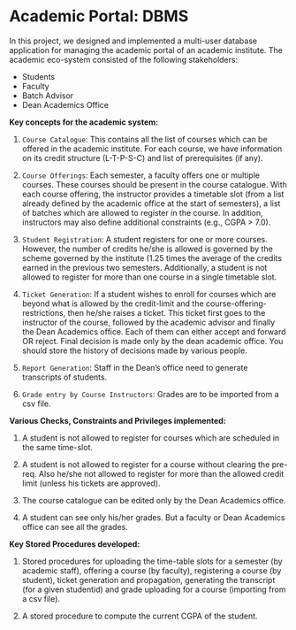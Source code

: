 # Academic Portal: DBMS

In this project, we designed and implemented a multi-user database application for managing the academic portal of an academic institute. The academic eco-system consisted of the following stakeholders:

* Students
* Faculty
* Batch Advisor
* Dean Academics Office

**Key concepts for the academic system:**

1. `Course Catalogue`: This contains all the list of courses which can be offered in the academic institute. For each course, we
have information on its credit structure (L-T-P-S-C) and list of prerequisites (if any).

2. `Course Offerings`: Each semester, a faculty offers one or multiple courses. These courses should be present in the
course catalogue. With each course offering, the instructor provides a timetable slot (from a list already defined by
the academic office at the start of semesters), a list of batches which are allowed to register in the course. In
addition, instructors may also define additional constraints (e.g., CGPA > 7.0).

3. `Student Registration`: A student registers for one or more courses. However, the number of credits he/she is
allowed is governed by the scheme governed by the institute (1.25 times the average of the credits earned in the
previous two semesters. Additionally, a student is not allowed to register for more than one course in a single
timetable slot.

4. `Ticket Generation`: If a student wishes to enroll for courses which are beyond what is allowed by the credit-limit
and the course-offering-restrictions, then he/she raises a ticket. This ticket first goes to the instructor of the course,
followed by the academic advisor and finally the Dean Academics office. Each of them can either accept and
forward OR reject. Final decision is made only by the dean academic office. You should store the history of
decisions made by various people.

5. `Report Generation`: Staff in the Dean’s office need to generate transcripts of students.

6. `Grade entry by Course Instructors`: Grades are to be imported from a csv file.


**Various Checks, Constraints and Privileges implemented:**

1. A student is not allowed to register for courses which are scheduled in the same time-slot.

2. A student is not allowed to register for a course without clearing the pre-req. Also he/she not allowed to register
for more than the allowed credit limit (unless his tickets are approved).

3. The course catalogue can be edited only by the Dean Academics office.

4. A student can see only his/her grades. But a faculty or Dean Academics office can see all the grades.


**Key Stored Procedures developed:**

1. Stored procedures for uploading the time-table slots for a semester (by academic staff), offering a course
(by faculty), registering a course (by student), ticket generation and propagation, generating the transcript (for a
given studentid) and grade uploading for a course (importing from a csv file).

2. A stored procedure to compute the current CGPA of the student.
